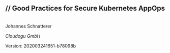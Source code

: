 <!-- .slide: class="title"  -->
<!-- .slide: data-background-image="images/title.svg"  -->

<img data-src="images/k8s_logo.svg" class="centered" width=15%/>


<h2>
    <span class="title-accent">//</span> 
    Good Practices for Secure Kubernetes AppOps
</h2>
<br/>
Johannes Schnatterer

*Cloudogu GmbH*


<div class="title-version">
Version: 202003241651-b78098b
</div>

<h3><a href="Good-Practices-for-Secure-Kubernetes-AppOps.pdf">
   <i class="far fa-file-pdf"></i>
</a></h3>
